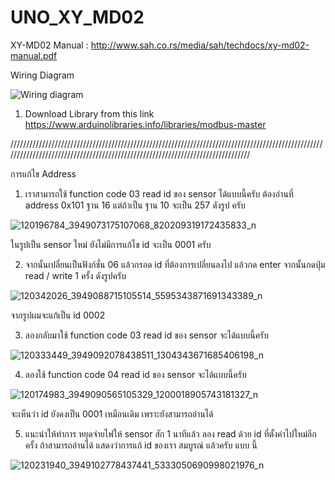 # UNO_XY_MD02
XY-MD02 Manual : http://www.sah.co.rs/media/sah/techdocs/xy-md02-manual.pdf

Wiring Diagram

![Wiring diagram](https://user-images.githubusercontent.com/30364896/78583121-95953a80-7860-11ea-82fc-86893150ae25.jpg)

 1. Download Library from this link https://www.arduinolibraries.info/libraries/modbus-master

///////////////////////////////////////////////////////////////////////////////////////////////////////////////////////////////////////////////////////////////////////////////


การแก้ไข Address 
1. เราสามารถใช้ function code 03 read id ของ sensor ได้แบบนี้ครับ ต้องอ่านที่ address 0x101 ฐาน 16 แต่ถ้าเป็น ฐาน 10 จะเป็น 257 ดังรูป ครับ

![120196784_3949073175107068_820209319172435833_n](https://user-images.githubusercontent.com/30364896/94477894-aebde900-01fc-11eb-9e93-2e4978bd40be.jpg)

ในรูปเป็น sensor ใหม่ ยังไม่มีการแก้ไข id จะเป็น 0001 ครับ

2. จากนั้นเปลี่ยนเป็นฟังก์ชั่น 06 แล้วกรอด id ที่ต้องการเปลี่ยนลงไป แล้วกด enter จากนั้นกดปุ่ม read / write 1 ครั้ง ดังรูปครับ

![120342026_3949088715105514_5595343871691343389_n](https://user-images.githubusercontent.com/30364896/94477937-bc736e80-01fc-11eb-82a4-6689e967e8b0.jpg)

จากรูปผมจะแก้เป็น id 0002

3. ลองกลับมาใช้ function code 03 read id ของ sensor จะได้แบบนี้ครับ

![120333449_3949092078438511_1304343671685406198_n](https://user-images.githubusercontent.com/30364896/94477998-d44af280-01fc-11eb-9f34-9e941e8b09f0.jpg)

4. ลองใช้ function code 04 read id ของ sensor จะได้แบบนี้ครับ

![120174983_3949090565105329_1200018905743181327_n](https://user-images.githubusercontent.com/30364896/94477924-b8dfe780-01fc-11eb-9cb1-f68d6511d2e0.jpg)

จะเห็นว่า id ยังคงเป็น 0001 เหมือนเดิม เพราะยังสามารถอ่านได้

5. แนะนำให้ทำการ หยุดจ่ายไฟให้ sensor สัก 1 นาทีแล้ว ลอง read ด้วย id ที่ตั้งค่าไปใหม่อีกครั้ง ถ้าสามารถอ่านได้ แสดงว่าการแก้ id ของเรา สมบูรณ์ แล้วครับ แบบ นี้

![120231940_3949102778437441_5333050690998021976_n](https://user-images.githubusercontent.com/30364896/94478031-df058780-01fc-11eb-8559-b7bbfa6d81fe.jpg)








